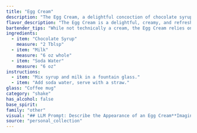 ```yaml
---
title: "Egg Cream"
description: "The Egg Cream, a delightful concoction of chocolate syrup, milk, and soda water, belongs to the **soda fountain** family.  Originating in the late 19th century in New York City, it was a popular treat in drugstores and soda fountains, offering a refreshing and creamy chocolatey experience. "
flavor_description: "The Egg Cream is a delightful, creamy, and refreshing drink. The chocolate syrup provides a rich, bittersweet cocoa flavor, while the milk adds a velvety smoothness and balances the sweetness. The soda water delivers a bubbly effervescence that cuts through the richness, leaving a light and airy finish. This classic beverage is an excellent choice for a sweet treat or a simple, satisfying drink. "
bartender_tips: "While not technically a cream, the Egg Cream relies on the right technique.  Use a tall glass filled with ice to chill the milk before adding it to the chocolate syrup.  Pour the soda water last, creating a beautiful, cascading fizz.  The trick is to layer the ingredients for maximum visual and flavor impact. Don't over-shake or stir, as this will create foam and dilute the flavor. "
ingredients:
  - item: "Chocolate Syrup"
    measure: "2 Tblsp"
  - item: "Milk"
    measure: "6 oz whole"
  - item: "Soda Water"
    measure: "6 oz"
instructions:
  - item: "Mix syrup and milk in a fountain glass."
  - item: "Add soda water, serve with a straw."
glass: "Coffee mug"
category: "shake"
has_alcohol: false
base_spirit:
family: "other"
visual: "## LLM Prompt: Describe the Appearance of an Egg Cream**Imagine a classic Egg Cream. Focus on the following details:*** **Color:** What is the dominant color of the drink? Does it have any layers or gradients? * **Texture:** How does the drink appear to be textured? Is it smooth, bubbly, foamy, or layered? * **Appearance:**  Describe the overall appearance of the drink. What are the most striking visual elements? **Example:** Imagine a tall glass filled with a rich, dark brown liquid. The surface is topped with a thick, white layer of foam, creating a beautiful contrast. Tiny bubbles dance throughout the liquid, adding to the sense of lightness and airiness.  **Please describe the Egg Cream in a way that captures its essence, using descriptive language and imagery.** "
source: "personal_collection"
---
```


